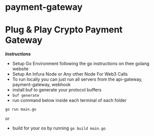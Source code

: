 # payment-gateway

# Plug & Play Crypto Payment Gateway

***Instructions***
- Setup Go Environment following the go instructions on thee golang website
- Setup An Infura Node or Any other Node For Web3 Calls
- To run locally you can just run all servers from the api-gateway, payment-gateway, webhook
- install buf to generate your protocol buffers
- ```buf generate```
- run command below inside each terminal of each folder

```go run main.go```

or


- build for your os by running
```go build main.go```
